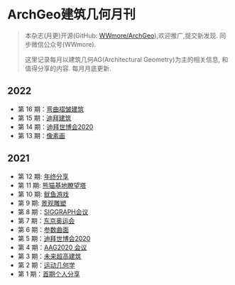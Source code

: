 # ArchGeo建筑几何月刊

> 本杂志(月更)开源(GitHub: [WWmore/ArchGeo](https://github.com/wwmore/ArchGeo)),欢迎推广,提交新发现.
> 同步微信公众号(WWmore).
>
> 这里记录每月以建筑几何AG(Architectural Geometry)为主的相关信息, 和值得分享的内容.
> 每月月底更新.

## 2022

- 第 16 期：[弯曲褶皱建筑](doc/issue-16.md)
- 第 15 期：[迪拜建筑](doc/issue-15.md)
- 第 14 期：[迪拜世博会2020](doc/issue-14.md)
- 第 13 期：[像素画](doc/issue-13.md)


## 2021

- 第 12 期:  [年终分享](doc/issue-12.md)
- 第 11 期:  [熊猫基地瞭望塔](doc/issue-11.md)
- 第 10 期:  [鱿鱼游戏](doc/issue-10.md)
- 第 9 期:  [景观雕塑](doc/issue-9.md)
- 第 8 期：[SIGGRAPH会议](doc/issue-8.md)
- 第 7 期：[东京奥运会](doc/issue-7.md)
- 第 6 期：[参数曲面](doc/issue-6.md)
- 第 5 期：[迪拜世博会2020](doc/issue-5.md)
- 第 4 期：[AAG2020 会议](doc/issue-4.md)
- 第 3 期：[未来超高建筑](doc/issue-3.md)
- 第 2 期：[运动几何学](doc/issue-2.md)
- 第 1 期：[首期个人分享](doc/issue-1.md)
